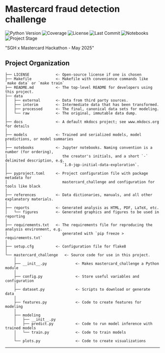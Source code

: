 # Mastercard fraud detection challenge

![Python Version](https://img.shields.io/badge/python-3.13-blue.svg)
![Coverage](https://img.shields.io/codecov/c/github/pawelkonior/mastercard_challenge.svg)
![License](https://img.shields.io/github/license/pawelkonior/mastercard_challenge.svg)
![Last Commit](https://img.shields.io/github/last-commit/pawelkonior/mastercard_challenge.svg)
![Notebooks](https://img.shields.io/badge/notebooks-%E2%9C%94-green.svg)
![Project Stage](https://img.shields.io/badge/stage-dev-lightgrey.svg)

"SGH x Mastercard Hackathon - May 2025"

## Project Organization

```
├── LICENSE            <- Open-source license if one is chosen
├── Makefile           <- Makefile with convenience commands like `make data` or `make train`
├── README.md          <- The top-level README for developers using this project.
├── data
│   ├── external       <- Data from third party sources.
│   ├── interim        <- Intermediate data that has been transformed.
│   ├── processed      <- The final, canonical data sets for modeling.
│   └── raw            <- The original, immutable data dump.
│
├── docs               <- A default mkdocs project; see www.mkdocs.org for details
│
├── models             <- Trained and serialized models, model predictions, or model summaries
│
├── notebooks          <- Jupyter notebooks. Naming convention is a number (for ordering),
│                         the creator's initials, and a short `-` delimited description, e.g.
│                         `1.0-jqp-initial-data-exploration`.
│
├── pyproject.toml     <- Project configuration file with package metadata for 
│                         mastercard_challenge and configuration for tools like black
│
├── references         <- Data dictionaries, manuals, and all other explanatory materials.
│
├── reports            <- Generated analysis as HTML, PDF, LaTeX, etc.
│   └── figures        <- Generated graphics and figures to be used in reporting
│
├── requirements.txt   <- The requirements file for reproducing the analysis environment, e.g.
│                         generated with `pip freeze > requirements.txt`
│
├── setup.cfg          <- Configuration file for flake8
│
└── mastercard_challenge   <- Source code for use in this project.
    │
    ├── __init__.py             <- Makes mastercard_challenge a Python module
    │
    ├── config.py               <- Store useful variables and configuration
    │
    ├── dataset.py              <- Scripts to download or generate data
    │
    ├── features.py             <- Code to create features for modeling
    │
    ├── modeling                
    │   ├── __init__.py 
    │   ├── predict.py          <- Code to run model inference with trained models          
    │   └── train.py            <- Code to train models
    │
    └── plots.py                <- Code to create visualizations
```

--------

